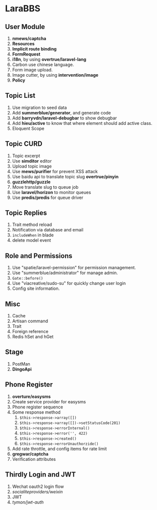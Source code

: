 # LaraBBS

## User Module

1. **nmews/captcha**
2. **Resources**
3. **Implicit route binding**
4. **FormRequest**
5. **i18n**, by using **overtrue/laravel-lang**
6. Carbon use chinese language.
7. Form image upload.
8. Image cutter, by using **intervention/image**
9. **Policy**

## Topic List

1. Use migration to seed data
2. Add **summerblue/generator**, and generate code
3. Add **barryvdn/laravel-debugbar** to show debugbar
4. Add **hieu/active** to know that where element should add active class.
5. Eloquent Scope

## Topic CURD

1. Topic excerpt
2. Use **simditor** editor
3. Upload topic image
4. Use **mews/purifier** for prevent XSS attack
5. Use baidu api to translate topic slug **overtrue/pinyin**
6. **guzzlehttp/guzzle**
7. Move translate slug to queue job
8. Use **laravel/horizon** to monitor queues
9. Use **predis/predis** for queue driver

## Topic Replies

1. Trait method reload
2. Notification via database and email
3. `includeWhen` in blade
4. delete model event

## Role and Permissions

1. Use "spatie/laravel-permission" for permission management.
2. Use "summerblue/administrator" for manage admin.
3. `Gate::before()`
4. Use "viacreative/sudo-su" for quickly change user login
5. Config site information.

## Misc

1. Cache
2. Artisan command
3. Trait
4. Foreign reference
5. Redis hSet and hGet

## Stage

1. PostMan
2. **DingoApi**

## Phone Register

1. **overture/easysms**
2. Create service provider for easysms
3. Phone register sequence
4. Some response method
    1. `$this->response->array([])`
    2. `$this->response->array([])->setStatusCode(201)`
    3. `$this->response->errorInternal()`
    4. `$this->response->error('', 422)`
    5. `$this->response->created()`
    6. `$this->response->errorUnauthorzide()`
5. Add rate throttle, and config items for rate limit
6. **gregwar/captcha**
7. Verification attributes

## Thirdly Login and JWT

1. Wechat oauth2 login flow
2. *socialiteproviders/weixin*
3. JWT
4. *tymon/jwt-auth*